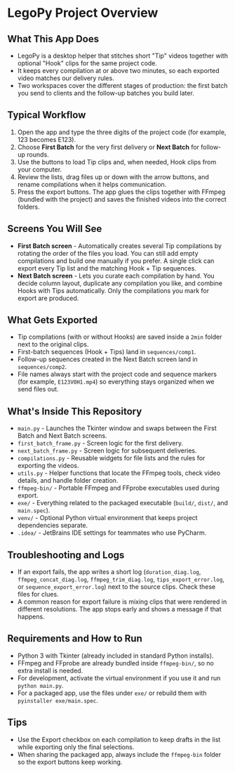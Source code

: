 ﻿# LegoPy Project Overview

## What This App Does

- LegoPy is a desktop helper that stitches short "Tip" videos together with optional "Hook" clips for the same project code.
- It keeps every compilation at or above two minutes, so each exported video matches our delivery rules.
- Two workspaces cover the different stages of production: the first batch you send to clients and the follow-up batches you build later.

## Typical Workflow

1. Open the app and type the three digits of the project code (for example, 123 becomes E123).
2. Choose **First Batch** for the very first delivery or **Next Batch** for follow-up rounds.
3. Use the buttons to load Tip clips and, when needed, Hook clips from your computer.
4. Review the lists, drag files up or down with the arrow buttons, and rename compilations when it helps communication.
5. Press the export buttons. The app glues the clips together with FFmpeg (bundled with the project) and saves the finished videos into the correct folders.

## Screens You Will See

- **First Batch screen** - Automatically creates several Tip compilations by rotating the order of the files you load. You can still add empty compilations and build one manually if you prefer. A single click can export every Tip list and the matching Hook + Tip sequences.
- **Next Batch screen** - Lets you curate each compilation by hand. You decide column layout, duplicate any compilation you like, and combine Hooks with Tips automatically. Only the compilations you mark for export are produced.

## What Gets Exported

- Tip compilations (with or without Hooks) are saved inside a `2min` folder next to the original clips.
- First-batch sequences (Hook + Tips) land in `sequences/comp1`.
- Follow-up sequences created in the Next Batch screen land in `sequences/comp2`.
- File names always start with the project code and sequence markers (for example, `E123V0H1.mp4`) so everything stays organized when we send files out.

## What's Inside This Repository

- `main.py` - Launches the Tkinter window and swaps between the First Batch and Next Batch screens.
- `first_batch_frame.py` - Screen logic for the first delivery.
- `next_batch_frame.py` - Screen logic for subsequent deliveries.
- `compilations.py` - Reusable widgets for file lists and the rules for exporting the videos.
- `utils.py` - Helper functions that locate the FFmpeg tools, check video details, and handle folder creation.
- `ffmpeg-bin/` - Portable FFmpeg and FFprobe executables used during export.
- `exe/` - Everything related to the packaged executable (`build/`, `dist/`, and `main.spec`).
- `venv/` - Optional Python virtual environment that keeps project dependencies separate.
- `.idea/` - JetBrains IDE settings for teammates who use PyCharm.

## Troubleshooting and Logs

- If an export fails, the app writes a short log (`duration_diag.log`, `ffmpeg_concat_diag.log`, `ffmpeg_trim_diag.log`, `tips_export_error.log`, or `sequence_export_error.log`) next to the source clips. Check these files for clues.
- A common reason for export failure is mixing clips that were rendered in different resolutions. The app stops early and shows a message if that happens.

## Requirements and How to Run

- Python 3 with Tkinter (already included in standard Python installs).
- FFmpeg and FFprobe are already bundled inside `ffmpeg-bin/`, so no extra install is needed.
- For development, activate the virtual environment if you use it and run `python main.py`.
- For a packaged app, use the files under `exe/` or rebuild them with `pyinstaller exe/main.spec`.

## Tips

- Use the Export checkbox on each compilation to keep drafts in the list while exporting only the final selections.
- When sharing the packaged app, always include the `ffmpeg-bin` folder so the export buttons keep working.

